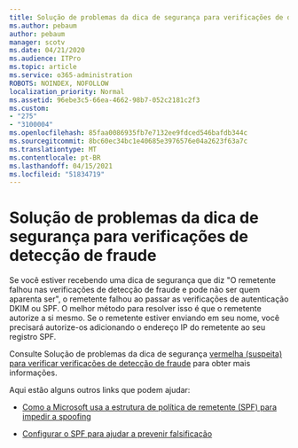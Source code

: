 ```yaml
---
title: Solução de problemas da dica de segurança para verificações de detecção de fraude
ms.author: pebaum
author: pebaum
manager: scotv
ms.date: 04/21/2020
ms.audience: ITPro
ms.topic: article
ms.service: o365-administration
ROBOTS: NOINDEX, NOFOLLOW
localization_priority: Normal
ms.assetid: 96ebe3c5-66ea-4662-98b7-052c2181c2f3
ms.custom:
- "275"
- "3100004"
ms.openlocfilehash: 85faa0086935fb7e7132ee9fdced546bafdb344c
ms.sourcegitcommit: 8bc60ec34bc1e40685e3976576e04a2623f63a7c
ms.translationtype: MT
ms.contentlocale: pt-BR
ms.lasthandoff: 04/15/2021
ms.locfileid: "51834719"
---
```

# <a name="troubleshooting-the-safety-tip-for-fraud-detection-checks"></a>Solução de problemas da dica de segurança para verificações de detecção de fraude

Se você estiver recebendo uma dica de segurança que diz "O remetente falhou nas verificações de detecção de fraude e pode não ser quem aparenta ser", o remetente falhou ao passar as verificações de autenticação DKIM ou SPF. O melhor método para resolver isso é que o remetente autorize a si mesmo. Se o remetente estiver enviando em seu nome, você precisará autorize-os adicionando o endereço IP do remetente ao seu registro SPF.
  
Consulte Solução de problemas da dica de segurança [vermelha (suspeita) para verificar verificações de detecção de fraude](https://blogs.msdn.microsoft.com/tzink/2016/11/02/troubleshooting-the-red-suspicious-safety-tip-for-fraud-detection-checks/) para obter mais informações.
  
Aqui estão alguns outros links que podem ajudar:
  
- [Como a Microsoft usa a estrutura de política de remetente (SPF) para impedir a spoofing](https://docs.microsoft.com/microsoft-365/security/office-365-security/how-office-365-uses-spf-to-prevent-spoofing)

- [Configurar o SPF para ajudar a prevenir falsificação](https://docs.microsoft.com/microsoft-365/security/office-365-security/set-up-spf-in-office-365-to-help-prevent-spoofing)
